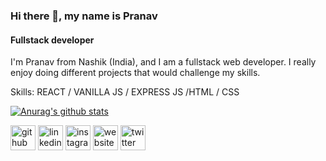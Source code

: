 
### Hi there 👋, my name is Pranav
#### Fullstack developer

I'm Pranav from Nashik (India), and I am a fullstack web developer. I really enjoy doing different projects that would challenge my skills.


Skills: REACT / VANILLA JS / EXPRESS JS /HTML / CSS


[![Anurag's github stats](https://github-readme-stats.vercel.app/api?username=pranav589)](https://github.com/anuraghazra/github-readme-stats)

[<img src='https://cdn.jsdelivr.net/npm/simple-icons@3.0.1/icons/github.svg' alt='github' height='40'>](https://github.com/pranav589)  [<img src='https://cdn.jsdelivr.net/npm/simple-icons@3.0.1/icons/linkedin.svg' alt='linkedin' height='40'>](https://www.linkedin.com/in/pranav-bakale-27bab9193/)  [<img src='https://cdn.jsdelivr.net/npm/simple-icons@3.0.1/icons/instagram.svg' alt='instagram' height='40'>](https://www.instagram.com/pranav_webdev/)  [<img src='https://cdn.jsdelivr.net/npm/simple-icons@3.0.1/icons/icloud.svg' alt='website' height='40'>](https://portfolio-pranav-bakale.netlify.app/#)  [<img src='https://cdn.jsdelivr.net/npm/simple-icons@3.0.1/icons/twitter.svg' alt='twitter' height='40'>](https://twitter.com/Pranavbakale)  






<!--
**pranav589/pranav589** is a ✨ _special_ ✨ repository because its `README.md` (this file) appears on your GitHub profile.

Here are some ideas to get you started:

- 🔭 I’m currently working on ...
- 🌱 I’m currently learning ...
- 👯 I’m looking to collaborate on ...
- 🤔 I’m looking for help with ...
- 💬 Ask me about ...
- 📫 How to reach me: ...
- 😄 Pronouns: ...
- ⚡ Fun fact: ...
-->
